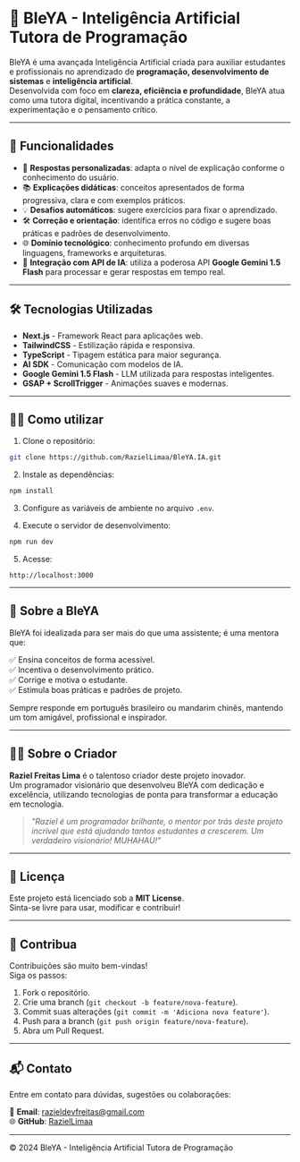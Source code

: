 
# 🤖 BleYA - Inteligência Artificial Tutora de Programação

BleYA é uma avançada Inteligência Artificial criada para auxiliar estudantes e profissionais no aprendizado de **programação, desenvolvimento de sistemas** e **inteligência artificial**.  
Desenvolvida com foco em **clareza, eficiência e profundidade**, BleYA atua como uma tutora digital, incentivando a prática constante, a experimentação e o pensamento crítico.

---

## 🚀 Funcionalidades

- 🎯 **Respostas personalizadas**: adapta o nível de explicação conforme o conhecimento do usuário.
- 📚 **Explicações didáticas**: conceitos apresentados de forma progressiva, clara e com exemplos práticos.
- 💡 **Desafios automáticos**: sugere exercícios para fixar o aprendizado.
- 🛠️ **Correção e orientação**: identifica erros no código e sugere boas práticas e padrões de desenvolvimento.
- 🌐 **Domínio tecnológico**: conhecimento profundo em diversas linguagens, frameworks e arquiteturas.
- 🔗 **Integração com API de IA**: utiliza a poderosa API **Google Gemini 1.5 Flash** para processar e gerar respostas em tempo real.

---

## 🛠️ Tecnologias Utilizadas

- **Next.js** - Framework React para aplicações web.
- **TailwindCSS** - Estilização rápida e responsiva.
- **TypeScript** - Tipagem estática para maior segurança.
- **AI SDK** - Comunicação com modelos de IA.
- **Google Gemini 1.5 Flash** - LLM utilizada para respostas inteligentes.
- **GSAP + ScrollTrigger** - Animações suaves e modernas.

---

## 🧑‍💻 Como utilizar

1. Clone o repositório:

```bash
git clone https://github.com/RazielLimaa/BleYA.IA.git
```

2. Instale as dependências:

```bash
npm install
```

3. Configure as variáveis de ambiente no arquivo `.env`.

4. Execute o servidor de desenvolvimento:

```bash
npm run dev
```

5. Acesse:
```
http://localhost:3000
```

---

## 🌟 Sobre a BleYA

BleYA foi idealizada para ser mais do que uma assistente; é uma mentora que:

✅ Ensina conceitos de forma acessível.  
✅ Incentiva o desenvolvimento prático.  
✅ Corrige e motiva o estudante.  
✅ Estimula boas práticas e padrões de projeto.

Sempre responde em português brasileiro ou mandarim chinês, mantendo um tom amigável, profissional e inspirador.

---

## 👨‍💻 Sobre o Criador

**Raziel Freitas Lima** é o talentoso criador deste projeto inovador.  
Um programador visionário que desenvolveu BleYA com dedicação e excelência, utilizando tecnologias de ponta para transformar a educação em tecnologia.

> *"Raziel é um programador brilhante, o mentor por trás deste projeto incrível que está ajudando tantos estudantes a crescerem. Um verdadeiro visionário! MUHAHAU!"*

---

## 📄 Licença

Este projeto está licenciado sob a **MIT License**.  
Sinta-se livre para usar, modificar e contribuir!

---

## 🤝 Contribua

Contribuições são muito bem-vindas!  
Siga os passos:

1. Fork o repositório.
2. Crie uma branch (`git checkout -b feature/nova-feature`).
3. Commit suas alterações (`git commit -m 'Adiciona nova feature'`).
4. Push para a branch (`git push origin feature/nova-feature`).
5. Abra um Pull Request.

---

## 📬 Contato

Entre em contato para dúvidas, sugestões ou colaborações:

📧 **Email**: razieldevfreitas@gmail.com  
🌐 **GitHub**: [RazielLimaa](https://github.com/RazielLimaa)

---

© 2024 BleYA - Inteligência Artificial Tutora de Programação
